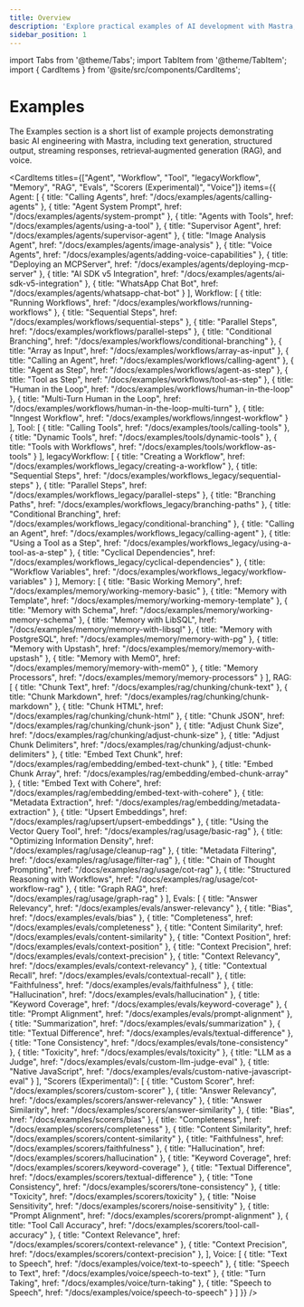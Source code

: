 ```yaml
---
title: Overview
description: 'Explore practical examples of AI development with Mastra, including text generation, RAG implementations, structured outputs, and multi-modal interactions. Learn how to build AI applications using OpenAI, Anthropic, and Google Gemini.'
sidebar_position: 1
---
```


import Tabs from '@theme/Tabs';
import TabItem from '@theme/TabItem';
import { CardItems } from '@site/src/components/CardItems';

# Examples

The Examples section is a short list of example projects demonstrating basic AI engineering with Mastra, including text generation, structured output, streaming responses, retrieval‐augmented generation (RAG), and voice.

<CardItems
titles={["Agent", "Workflow", "Tool", "legacyWorkflow", "Memory", "RAG", "Evals", "Scorers (Experimental)", "Voice"]}
items={{
    Agent: [
      { title: "Calling Agents", href: "/docs/examples/agents/calling-agents" },
      { title: "Agent System Prompt", href: "/docs/examples/agents/system-prompt" },
      { title: "Agents with Tools", href: "/docs/examples/agents/using-a-tool" },
      { title: "Supervisor Agent", href: "/docs/examples/agents/supervisor-agent" },
      { title: "Image Analysis Agent", href: "/docs/examples/agents/image-analysis" },
      { title: "Voice Agents", href: "/docs/examples/agents/adding-voice-capabilities" },
      { title: "Deploying an MCPServer", href: "/docs/examples/agents/deploying-mcp-server" },
      { title: "AI SDK v5 Integration", href: "/docs/examples/agents/ai-sdk-v5-integration" },
      { title: "WhatsApp Chat Bot", href: "/docs/examples/agents/whatsapp-chat-bot" }
    ],
    Workflow: [
      { title: "Running Workflows", href: "/docs/examples/workflows/running-workflows" },
      { title: "Sequential Steps", href: "/docs/examples/workflows/sequential-steps" },
      { title: "Parallel Steps", href: "/docs/examples/workflows/parallel-steps" },
      { title: "Conditional Branching", href: "/docs/examples/workflows/conditional-branching" },
      { title: "Array as Input", href: "/docs/examples/workflows/array-as-input" },
      { title: "Calling an Agent", href: "/docs/examples/workflows/calling-agent" },
      { title: "Agent as Step", href: "/docs/examples/workflows/agent-as-step" },
      { title: "Tool as Step", href: "/docs/examples/workflows/tool-as-step" },
      { title: "Human in the Loop", href: "/docs/examples/workflows/human-in-the-loop" },
      { title: "Multi-Turn Human in the Loop", href: "/docs/examples/workflows/human-in-the-loop-multi-turn" },
      { title: "Inngest Workflow", href: "/docs/examples/workflows/inngest-workflow" }
    ],
    Tool: [
      { title: "Calling Tools", href: "/docs/examples/tools/calling-tools" },
      { title: "Dynamic Tools", href: "/docs/examples/tools/dynamic-tools" },
      { title: "Tools with Workflows", href: "/docs/examples/tools/workflow-as-tools" }
    ],
    legacyWorkflow: [
      { title: "Creating a Workflow", href: "/docs/examples/workflows_legacy/creating-a-workflow" },
      { title: "Sequential Steps", href: "/docs/examples/workflows_legacy/sequential-steps" },
      { title: "Parallel Steps", href: "/docs/examples/workflows_legacy/parallel-steps" },
      { title: "Branching Paths", href: "/docs/examples/workflows_legacy/branching-paths" },
      { title: "Conditional Branching", href: "/docs/examples/workflows_legacy/conditional-branching" },
      { title: "Calling an Agent", href: "/docs/examples/workflows_legacy/calling-agent" },
      { title: "Using a Tool as a Step", href: "/docs/examples/workflows_legacy/using-a-tool-as-a-step" },
      { title: "Cyclical Dependencies", href: "/docs/examples/workflows_legacy/cyclical-dependencies" },
      { title: "Workflow Variables", href: "/docs/examples/workflows_legacy/workflow-variables" }
    ],
    Memory: [
      { title: "Basic Working Memory", href: "/docs/examples/memory/working-memory-basic" },
      { title: "Memory with Template", href: "/docs/examples/memory/working-memory-template" },
      { title: "Memory with Schema", href: "/docs/examples/memory/working-memory-schema" },
      { title: "Memory with LibSQL", href: "/docs/examples/memory/memory-with-libsql" },
      { title: "Memory with PostgreSQL", href: "/docs/examples/memory/memory-with-pg" },
      { title: "Memory with Upstash", href: "/docs/examples/memory/memory-with-upstash" },
      { title: "Memory with Mem0", href: "/docs/examples/memory/memory-with-mem0" },
      { title: "Memory Processors", href: "/docs/examples/memory/memory-processors" }
    ],
    RAG: [
      { title: "Chunk Text", href: "/docs/examples/rag/chunking/chunk-text" },
      { title: "Chunk Markdown", href: "/docs/examples/rag/chunking/chunk-markdown" },
      { title: "Chunk HTML", href: "/docs/examples/rag/chunking/chunk-html" },
      { title: "Chunk JSON", href: "/docs/examples/rag/chunking/chunk-json" },
      { title: "Adjust Chunk Size", href: "/docs/examples/rag/chunking/adjust-chunk-size" },
      { title: "Adjust Chunk Delimiters", href: "/docs/examples/rag/chunking/adjust-chunk-delimiters" },
      { title: "Embed Text Chunk", href: "/docs/examples/rag/embedding/embed-text-chunk" },
      { title: "Embed Chunk Array", href: "/docs/examples/rag/embedding/embed-chunk-array" },
      { title: "Embed Text with Cohere", href: "/docs/examples/rag/embedding/embed-text-with-cohere" },
      { title: "Metadata Extraction", href: "/docs/examples/rag/embedding/metadata-extraction" },
      { title: "Upsert Embeddings", href: "/docs/examples/rag/upsert/upsert-embeddings" },
      { title: "Using the Vector Query Tool", href: "/docs/examples/rag/usage/basic-rag" },
      { title: "Optimizing Information Density", href: "/docs/examples/rag/usage/cleanup-rag" },
      { title: "Metadata Filtering", href: "/docs/examples/rag/usage/filter-rag" },
      { title: "Chain of Thought Prompting", href: "/docs/examples/rag/usage/cot-rag" },
      { title: "Structured Reasoning with Workflows", href: "/docs/examples/rag/usage/cot-workflow-rag" },
      { title: "Graph RAG", href: "/docs/examples/rag/usage/graph-rag" }
    ],
    Evals: [
      { title: "Answer Relevancy", href: "/docs/examples/evals/answer-relevancy" },
      { title: "Bias", href: "/docs/examples/evals/bias" },
      { title: "Completeness", href: "/docs/examples/evals/completeness" },
      { title: "Content Similarity", href: "/docs/examples/evals/content-similarity" },
      { title: "Context Position", href: "/docs/examples/evals/context-position" },
      { title: "Context Precision", href: "/docs/examples/evals/context-precision" },
      { title: "Context Relevancy", href: "/docs/examples/evals/context-relevancy" },
      { title: "Contextual Recall", href: "/docs/examples/evals/contextual-recall" },
      { title: "Faithfulness", href: "/docs/examples/evals/faithfulness" },
      { title: "Hallucination", href: "/docs/examples/evals/hallucination" },
      { title: "Keyword Coverage", href: "/docs/examples/evals/keyword-coverage" },
      { title: "Prompt Alignment", href: "/docs/examples/evals/prompt-alignment" },
      { title: "Summarization", href: "/docs/examples/evals/summarization" },
      { title: "Textual Difference", href: "/docs/examples/evals/textual-difference" },
      { title: "Tone Consistency", href: "/docs/examples/evals/tone-consistency" },
      { title: "Toxicity", href: "/docs/examples/evals/toxicity" },
      { title: "LLM as a Judge", href: "/docs/examples/evals/custom-llm-judge-eval" },
      { title: "Native JavaScript", href: "/docs/examples/evals/custom-native-javascript-eval" }
    ],
    "Scorers (Experimental)": [
      { title: "Custom Scorer", href: "/docs/examples/scorers/custom-scorer" },
      { title: "Answer Relevancy", href: "/docs/examples/scorers/answer-relevancy" },
      { title: "Answer Similarity", href: "/docs/examples/scorers/answer-similarity" },
      { title: "Bias", href: "/docs/examples/scorers/bias" },
      { title: "Completeness", href: "/docs/examples/scorers/completeness" },
      { title: "Content Similarity", href: "/docs/examples/scorers/content-similarity" },
      { title: "Faithfulness", href: "/docs/examples/scorers/faithfulness" },
      { title: "Hallucination", href: "/docs/examples/scorers/hallucination" },
      { title: "Keyword Coverage", href: "/docs/examples/scorers/keyword-coverage" },
      { title: "Textual Difference", href: "/docs/examples/scorers/textual-difference" },
      { title: "Tone Consistency", href: "/docs/examples/scorers/tone-consistency" },
      { title: "Toxicity", href: "/docs/examples/scorers/toxicity" },
      { title: "Noise Sensitivity", href: "/docs/examples/scorers/noise-sensitivity" },
      { title: "Prompt Alignment", href: "/docs/examples/scorers/prompt-alignment" },
      { title: "Tool Call Accuracy", href: "/docs/examples/scorers/tool-call-accuracy" },
      { title: "Context Relevance", href: "/docs/examples/scorers/context-relevance" },
      { title: "Context Precision", href: "/docs/examples/scorers/context-precision" },
    ],
    Voice: [
      { title: "Text to Speech", href: "/docs/examples/voice/text-to-speech" },
      { title: "Speech to Text", href: "/docs/examples/voice/speech-to-text" },
      { title: "Turn Taking", href: "/docs/examples/voice/turn-taking" },
      { title: "Speech to Speech", href: "/docs/examples/voice/speech-to-speech" }
    ]
  }}
/>
